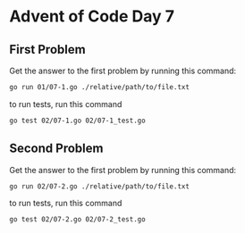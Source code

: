 # Advent of Code Day 7

## First Problem

Get the answer to the first problem by running this command:

```bash
go run 01/07-1.go ./relative/path/to/file.txt
```

to run tests, run this command

```bash
go test 02/07-1.go 02/07-1_test.go
```

## Second Problem

Get the answer to the first problem by running this command:

```bash
go run 02/07-2.go ./relative/path/to/file.txt
```

to run tests, run this command

```bash
go test 02/07-2.go 02/07-2_test.go
```
